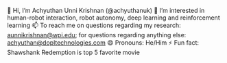 👋 Hi, I’m Achyuthan Unni Krishnan (@achyuthanuk)
👀 I’m interested in human-robot interaction, robot autonomy, deep learning and reinforcement learning
📫 To reach me on questions regarding my research: aunnikrishnan@wpi.edu; for questions regarding anything else: achyuthan@dopltechnologies.com
😄 Pronouns: He/Him
⚡ Fun fact: Shawshank Redemption is top 5 favorite movie
<!---
achyuthanuk/achyuthanuk is a ✨ special ✨ repository because its `README.md` (this file) appears on your GitHub profile.
You can click the Preview link to take a look at your changes.
--->
